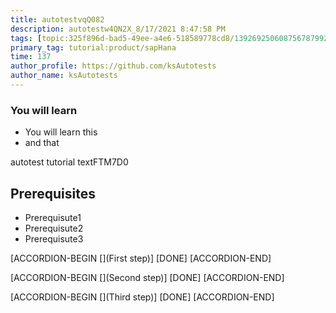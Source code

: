 ```yaml
---
title: autotestvqQ082
description: autotestw4QN2X_8/17/2021 8:47:58 PM
tags: [topic:325f896d-bad5-49ee-a4e6-518589778cd8/139269250608756787992873,products:tech/73554900100700000996,tutorial:experience/advanced]
primary_tag: tutorial:product/sapHana
time: 137
author_profile: https://github.com/ksAutotests
author_name: ksAutotests
---
```

### You will learn
- You will learn this
- and that

autotest tutorial textFTM7D0

## Prerequisites
- Prerequisute1
- Prerequisute2
- Prerequisute3

[ACCORDION-BEGIN [](First step)]
[DONE]
[ACCORDION-END]

[ACCORDION-BEGIN [](Second step)]
[DONE]
[ACCORDION-END]

[ACCORDION-BEGIN [](Third step)]
[DONE]
[ACCORDION-END]

